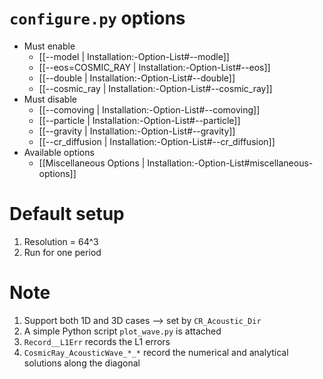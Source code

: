 # `configure.py` options
- Must enable
   - [[--model | Installation:-Option-List#--modle]]
   - [[--eos=COSMIC_RAY | Installation:-Option-List#--eos]]
   - [[--double | Installation:-Option-List#--double]]
   - [[--cosmic_ray | Installation:-Option-List#--cosmic_ray]]
- Must disable
   - [[--comoving | Installation:-Option-List#--comoving]]
   - [[--particle | Installation:-Option-List#--particle]]
   - [[--gravity | Installation:-Option-List#--gravity]]
   - [[--cr_diffusion | Installation:-Option-List#--cr_diffusion]]
- Available options
   - [[Miscellaneous Options | Installation:-Option-List#miscellaneous-options]]


# Default setup
1. Resolution = 64^3
2. Run for one period


# Note
1. Support both 1D and 3D cases --> set by `CR_Acoustic_Dir`
2. A simple Python script `plot_wave.py` is attached
3. `Record__L1Err` records the L1 errors
4. `CosmicRay_AcousticWave_*_*` record the numerical and analytical solutions along the diagonal
